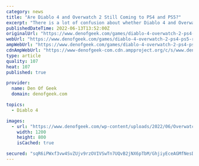 ```yaml
---
category: news
title: "Are Diablo 4 and Overwatch 2 Still Coming to PS4 and PS5?"
excerpt: "There is a lot of confusion about whether Diablo 4 and Overwatch 2 are coming to PS4 and PS5, but we have good news for PlayStation gamers everywhere."
publishedDateTime: 2022-06-13T13:52:00Z
originalUrl: "https://www.denofgeek.com/games/diablo-4-overwatch-2-ps4-ps5-release-date-exclusive/"
webUrl: "https://www.denofgeek.com/games/diablo-4-overwatch-2-ps4-ps5-release-date-exclusive/"
ampWebUrl: "https://www.denofgeek.com/games/diablo-4-overwatch-2-ps4-ps5-release-date-exclusive/?amp"
cdnAmpWebUrl: "https://www-denofgeek-com.cdn.ampproject.org/c/s/www.denofgeek.com/games/diablo-4-overwatch-2-ps4-ps5-release-date-exclusive/?amp"
type: article
quality: 107
heat: 107
published: true

provider:
  name: Den Of Geek
  domain: denofgeek.com

topics:
  - Diablo 4

images:
  - url: "https://www.denofgeek.com/wp-content/uploads/2022/06/Overwatch-23.jpeg"
    width: 1200
    height: 800
    isCached: true

secured: "sqR6iPWxf3vw4SvZUjv9rzOVIVSwTn7UQvB2jNX6pTbM/GhjiyEceAGMfNesDkyeBBWbmm1cKdXR6FA48S00tvNknkA3Hkah5KaLSsf8mnNj6uk1Uha9nO+2Dt8ZJd/oC4oNXnoDNRNbpzoHIB/gn1Zsw9a8/h/07nCaZzGTYar2Xjds9ZX6kLnKGd+JPo1jGDqeQT0v37PzRICxCKfrHI/f/vK+PHUD9vs0N5bIe/qkdTotB+YNQ3v5BEN8DWyKNAOOGuZGK6IKsKJAfdJrWcj8oXll4sATYDeoOBuQyjT28mWnCA0kOnV6v1pAs+ICsL74cRR4xojZyq5sxFqAJe3bUBd+x4wrrW49pxwCjbs=;uyk6NXRNNdCMCTg23STM/A=="
---
```


